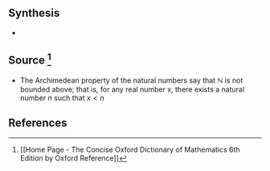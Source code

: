 ## Synthesis
- 
## Source [^1]
- The Archimedean property of the natural numbers say that $\mathbb{N}$ is not bounded above; that is, for any real number x, there exists a natural number $n$ such that $x < n$ 
## References

[^1]: [[Home Page - The Concise Oxford Dictionary of Mathematics 6th Edition by Oxford Reference]]